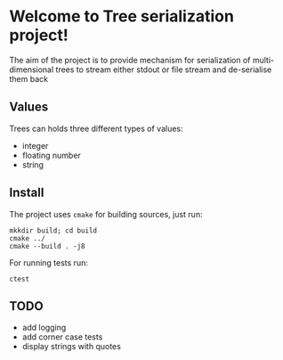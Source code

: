 # Welcome to Tree serialization project!
The aim of the project is to provide mechanism for serialization of multi-dimensional
 trees to stream either stdout or file stream and de-serialise them back

## Values
Trees can holds three different types of values:
  - integer
  - floating number
  - string

## Install
The project uses `cmake` for building sources, just run:
```
mkkdir build; cd build
cmake ../
cmake --build . -j8
```
For running tests run:
```
ctest
```

## TODO
  - add logging
  - add corner case tests
  - display strings with quotes